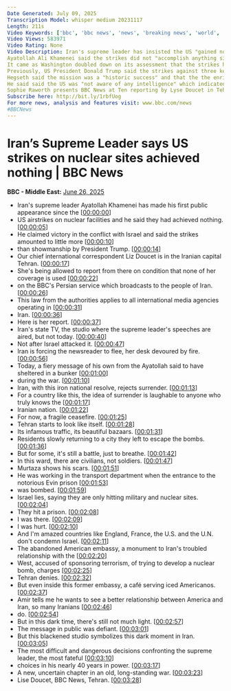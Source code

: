 ```yaml
---
Date Generated: July 09, 2025
Transcription Model: whisper medium 20231117
Length: 211s
Video Keywords: ['bbc', 'bbc news', 'news', 'breaking news', 'world', 'america', 'usa', 'india news', 'Israel', 'Iran', 'nuclear', 'intel', 'intelligence', 'leak', 'leaked', 'plans', 'program', 'programme', 'months', 'obliterated', 'Fordo', 'Fordow', 'Isfahan', 'Natanz', 'bunker', 'buster', 'risk', 'threat', 'danger', 'attacks', 'uranium', 'enrichment', 'enriched', 'centrifuges', 'moved', 'relocated', 'White', 'House', 'Leavitt', 'press', 'Defense', 'Agency', 'pilots', 'classified', 'fuck', 'top', 'secret', 'Netanyahu', 'Khamenei', 'stockpile', 'war', 'missiles', 'bomb', 'Trump', 'President', 'ceasefire', 'truce', 'US', 'United', 'States', 'region', 'regime', 'slap', 'blow', 'USA', 'attack', 'strike']
Video Views: 583971
Video Rating: None
Video Description: Iran's supreme leader has insisted the US "gained no achievements" from strikes on its nuclear facilities, in his first public address since a ceasefire with Israel was agreed.
Ayatollah Ali Khamenei said the strikes did not "accomplish anything significant" to disrupt Iran's nuclear programme, and said his country’s retaliation against an American air base in Qatar had dealt a "heavy blow" to the United States.
It came as Washington doubled down on its assessment that the strikes had severely undermined Iran's nuclear ambitions.  US Defence Secretary Pete Hegseth said intelligence gathered by the US and Israel indicated the operation "significantly damaged the nuclear programme, setting it back by years".
Previously, US President Donald Trump said the strikes against three key nuclear sites inside Iran "totally obliterated" them.  He gad also responded furiously to a leaked US intelligence report which suggested that Iran’s uranium enrichment programme had only been set back by a few months. 
Hegseth said the mission was a "historic success" and that the the enrichment facilities were now “inoperable".
He said said the US was "not aware of any intelligence" which indicated the enriched uranium had been moved out of once facility, Fordo, prior to the Us attack.
Sophie Raworth presents BBC News at Ten reporting by Lyse Doucet in Tehran.
Subscribe here: http://bit.ly/1rbfUog
For more news, analysis and features visit: www.bbc.com/news 
#BBCNews
---
```


# Iran’s Supreme Leader says US strikes on nuclear sites achieved nothing | BBC News
**BBC - Middle East:** [June 26, 2025](https://www.youtube.com/watch?v=CeD0XiP2HUs)
*  Iran's supreme leader Ayatollah Khamenei has made his first public appearance since the [[00:00:00](https://www.youtube.com/watch?v=CeD0XiP2HUs&t=0.0s)]
*  US airstrikes on nuclear facilities and he said they had achieved nothing. [[00:00:05](https://www.youtube.com/watch?v=CeD0XiP2HUs&t=5.0600000000000005s)]
*  He claimed victory in the conflict with Israel and said the strikes amounted to little more [[00:00:10](https://www.youtube.com/watch?v=CeD0XiP2HUs&t=10.26s)]
*  than showmanship by President Trump. [[00:00:14](https://www.youtube.com/watch?v=CeD0XiP2HUs&t=14.74s)]
*  Our chief international correspondent Liz Doucet is in the Iranian capital Tehran. [[00:00:17](https://www.youtube.com/watch?v=CeD0XiP2HUs&t=17.54s)]
*  She's being allowed to report from there on condition that none of her coverage is used [[00:00:22](https://www.youtube.com/watch?v=CeD0XiP2HUs&t=22.5s)]
*  on the BBC's Persian service which broadcasts to the people of Iran. [[00:00:26](https://www.youtube.com/watch?v=CeD0XiP2HUs&t=26.88s)]
*  This law from the authorities applies to all international media agencies operating in [[00:00:31](https://www.youtube.com/watch?v=CeD0XiP2HUs&t=31.599999999999998s)]
*  Iran. [[00:00:36](https://www.youtube.com/watch?v=CeD0XiP2HUs&t=36.519999999999996s)]
*  Here is her report. [[00:00:37](https://www.youtube.com/watch?v=CeD0XiP2HUs&t=37.519999999999996s)]
*  Iran's state TV, the studio where the supreme leader's speeches are aired, but not today. [[00:00:40](https://www.youtube.com/watch?v=CeD0XiP2HUs&t=40.84s)]
*  Not after Israel attacked it. [[00:00:47](https://www.youtube.com/watch?v=CeD0XiP2HUs&t=47.9s)]
*  Iran is forcing the newsreader to flee, her desk devoured by fire. [[00:00:56](https://www.youtube.com/watch?v=CeD0XiP2HUs&t=56.6s)]
*  Today, a fiery message of his own from the Ayatollah said to have sheltered in a bunker [[00:01:00](https://www.youtube.com/watch?v=CeD0XiP2HUs&t=60.92s)]
*  during the war. [[00:01:10](https://www.youtube.com/watch?v=CeD0XiP2HUs&t=70.12s)]
*  Iran, with this iron national resolve, rejects surrender. [[00:01:13](https://www.youtube.com/watch?v=CeD0XiP2HUs&t=73.12s)]
*  For a country like this, the idea of surrender is laughable to anyone who truly knows the [[00:01:17](https://www.youtube.com/watch?v=CeD0XiP2HUs&t=77.64s)]
*  Iranian nation. [[00:01:22](https://www.youtube.com/watch?v=CeD0XiP2HUs&t=82.28s)]
*  For now, a fragile ceasefire. [[00:01:25](https://www.youtube.com/watch?v=CeD0XiP2HUs&t=85.12s)]
*  Tehran starts to look like itself. [[00:01:28](https://www.youtube.com/watch?v=CeD0XiP2HUs&t=88.04s)]
*  Its infamous traffic, its beautiful bazaars. [[00:01:31](https://www.youtube.com/watch?v=CeD0XiP2HUs&t=91.0s)]
*  Residents slowly returning to a city they left to escape the bombs. [[00:01:36](https://www.youtube.com/watch?v=CeD0XiP2HUs&t=96.12s)]
*  But for some, it's still a battle, just to breathe. [[00:01:42](https://www.youtube.com/watch?v=CeD0XiP2HUs&t=102.16s)]
*  In this ward, there are civilians, not soldiers. [[00:01:47](https://www.youtube.com/watch?v=CeD0XiP2HUs&t=107.48s)]
*  Murtaza shows his scars. [[00:01:51](https://www.youtube.com/watch?v=CeD0XiP2HUs&t=111.2s)]
*  He was working in the transport department when the entrance to the notorious Evin prison [[00:01:53](https://www.youtube.com/watch?v=CeD0XiP2HUs&t=113.94s)]
*  was bombed. [[00:01:59](https://www.youtube.com/watch?v=CeD0XiP2HUs&t=119.06s)]
*  Israel lies, saying they are only hitting military and nuclear sites. [[00:02:04](https://www.youtube.com/watch?v=CeD0XiP2HUs&t=124.9s)]
*  They hit a prison. [[00:02:08](https://www.youtube.com/watch?v=CeD0XiP2HUs&t=128.94s)]
*  I was there. [[00:02:09](https://www.youtube.com/watch?v=CeD0XiP2HUs&t=129.94s)]
*  I was hurt. [[00:02:10](https://www.youtube.com/watch?v=CeD0XiP2HUs&t=130.94s)]
*  And I'm amazed countries like England, France, the U.S. and the U.N. don't condemn Israel. [[00:02:11](https://www.youtube.com/watch?v=CeD0XiP2HUs&t=131.94s)]
*  The abandoned American embassy, a monument to Iran's troubled relationship with the [[00:02:20](https://www.youtube.com/watch?v=CeD0XiP2HUs&t=140.22s)]
*  West, accused of sponsoring terrorism, of trying to develop a nuclear bomb, charges [[00:02:25](https://www.youtube.com/watch?v=CeD0XiP2HUs&t=145.46s)]
*  Tehran denies. [[00:02:32](https://www.youtube.com/watch?v=CeD0XiP2HUs&t=152.5s)]
*  But even inside this former embassy, a café serving iced Americanos. [[00:02:37](https://www.youtube.com/watch?v=CeD0XiP2HUs&t=157.57999999999998s)]
*  Amir tells me he wants to see a better relationship between America and Iran, so many Iranians [[00:02:46](https://www.youtube.com/watch?v=CeD0XiP2HUs&t=166.32s)]
*  do. [[00:02:54](https://www.youtube.com/watch?v=CeD0XiP2HUs&t=174.0s)]
*  But in this dark time, there's still not much light. [[00:02:57](https://www.youtube.com/watch?v=CeD0XiP2HUs&t=177.79999999999998s)]
*  The message in public was defiant. [[00:03:01](https://www.youtube.com/watch?v=CeD0XiP2HUs&t=181.79999999999998s)]
*  But this blackened studio symbolizes this dark moment in Iran. [[00:03:05](https://www.youtube.com/watch?v=CeD0XiP2HUs&t=185.88s)]
*  The most difficult and dangerous decisions confronting the supreme leader, the most fateful [[00:03:10](https://www.youtube.com/watch?v=CeD0XiP2HUs&t=190.94s)]
*  choices in his nearly 40 years in power. [[00:03:17](https://www.youtube.com/watch?v=CeD0XiP2HUs&t=197.54s)]
*  A new, uncertain chapter in an old, long-standing war. [[00:03:23](https://www.youtube.com/watch?v=CeD0XiP2HUs&t=203.4s)]
*  Lise Doucet, BBC News, Tehran. [[00:03:28](https://www.youtube.com/watch?v=CeD0XiP2HUs&t=208.38s)]
